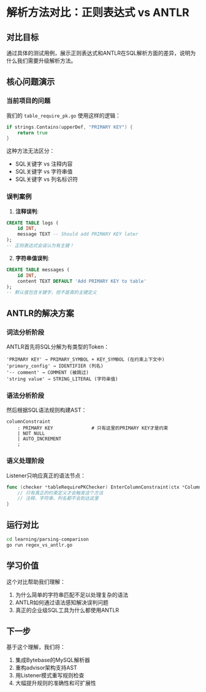 # 解析方法对比：正则表达式 vs ANTLR

## 对比目标

通过具体的测试用例，展示正则表达式和ANTLR在SQL解析方面的差异，说明为什么我们需要升级解析方法。

## 核心问题演示

### 当前项目的问题
我们的 `table_require_pk.go` 使用这样的逻辑：
```go
if strings.Contains(upperDef, "PRIMARY KEY") {
    return true
}
```

这种方法无法区分：
- SQL关键字 vs 注释内容
- SQL关键字 vs 字符串值
- SQL关键字 vs 列名标识符

### 误判案例

1. **注释误判**:
```sql
CREATE TABLE logs (
    id INT,
    message TEXT -- Should add PRIMARY KEY later
);
-- 正则表达式会误认为有主键！
```

2. **字符串值误判**:
```sql
CREATE TABLE messages (
    id INT,
    content TEXT DEFAULT 'Add PRIMARY KEY to table'
);
-- 默认值包含关键字，但不是真的主键定义
```

## ANTLR的解决方案

### 词法分析阶段
ANTLR首先将SQL分解为有类型的Token：
```
'PRIMARY KEY' → PRIMARY_SYMBOL + KEY_SYMBOL (在约束上下文中)
'primary_config' → IDENTIFIER (列名)
'-- comment' → COMMENT (被跳过)
'string value' → STRING_LITERAL (字符串值)
```

### 语法分析阶段
然后根据SQL语法规则构建AST：
```antlr
columnConstraint
    : PRIMARY KEY              # 只有这里的PRIMARY KEY才是约束
    | NOT NULL
    | AUTO_INCREMENT
    ;
```

### 语义处理阶段
Listener只响应真正的语法节点：
```go
func (checker *tableRequirePKChecker) EnterColumnConstraint(ctx *ColumnConstraintContext) {
    // 只有真正的约束定义才会触发这个方法
    // 注释、字符串、列名都不会到达这里
}
```

## 运行对比

```bash
cd learning/parsing-comparison
go run regex_vs_antlr.go
```

## 学习价值

这个对比帮助我们理解：
1. 为什么简单的字符串匹配不足以处理复杂的语法
2. ANTLR如何通过语法感知解决误判问题
3. 真正的企业级SQL工具为什么都使用ANTLR

## 下一步

基于这个理解，我们将：
1. 集成Bytebase的MySQL解析器
2. 重构advisor架构支持AST
3. 用Listener模式重写规则检查
4. 大幅提升规则的准确性和可扩展性